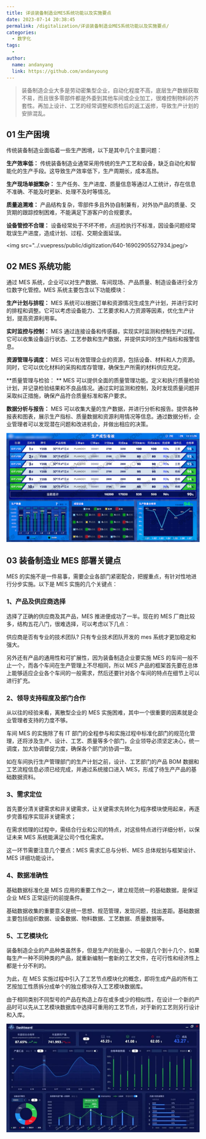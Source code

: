 ```yaml
---
title: 详谈装备制造业MES系统功能以及实施要点
date: 2023-07-14 20:38:45
permalink: /digitalization/详谈装备制造业MES系统功能以及实施要点/
categories:
  - 数字化
tags:
  -
author:
  name: andanyang
  link: https://github.com/andanyoung
---
```


> 装备制造企业大多是劳动密集型企业，自动化程度不高，底层生产数据获取不易，而且很多零部件都是外委到其他车间或企业加工，很难控制物料的齐套性。再加上设计、工艺的经常调整和质检后的返工返修，导致生产计划的安排混乱。

## **01** **生产困境**

传统装备制造业面临着一些生产困境，以下是其中几个主要问题：

**生产效率低：** 传统装备制造业通常采用传统的生产工艺和设备，缺乏自动化和智能化的生产手段。这导致生产效率低下，生产周期长，成本高昂。

**生产现场单据繁杂：** 生产任务、生产进度、质量信息等通过人工统计，存在信息不准确、不能及时更新、处理不及时等情况。

**质量追溯难：** 产品结构复杂，零部件多且外协自制兼有，对外协产品的质量、交货期的跟踪控制困难，不能满足下游客户的合规要求。

**设备管控不合理：** 设备经常处于不坏不修，点巡检执行不标准，因设备问题经常耽误生产进度，造成计划、过程、交期全面延误。

<img src="../.vuepress/public/digitization/640-16902905527934.jpeg/>

## **02** **MES 系统功能**

通过 MES 系统，企业可以对生产数据、车间现场、产品质量、制造设备进行全方位数字化管控。MES 系统主要包含以下功能模块：

**生产计划与排程：** MES 系统可以根据订单和资源情况生成生产计划，并进行实时的排程和调整。它可以考虑设备能力、工艺要求和人力资源等因素，优化生产计划，提高资源利用率。

**实时监控与控制：** MES 通过连接设备和传感器，实现实时监测和控制生产过程。它可以收集设备运行状态、工艺参数和生产数据，并提供实时的生产指标和报警信息。

**资源管理与调度：** MES 可以有效管理企业的资源，包括设备、材料和人力资源。同时，它可以优化材料的采购和库存管理，确保生产所需的材料供应充足。

**质量管理与检验： ** MES 可以提供全面的质量管理功能。定义和执行质量检验计划，并记录检验结果和不良品情况。通过实时监测和控制，及时发现质量问题并采取纠正措施，确保产品符合质量标准和客户要求。

**数据分析与报告：** MES 可以收集大量的生产数据，并进行分析和报告。提供各种报表和图表，展示生产指标、质量数据和资源利用情况等信息。通过数据分析，企业管理者可以发现潜在问题和改进机会，并做出相应的决策。

![](../.vuepress/public/digitization/640-16902905494512.png)

## **03** **装备制造业 MES 部署关键点**

MES 的实施不是一件易事，需要企业各部门紧密配合，把握重点，有针对性地进行分步实施。以下是 MES 实施的几个关键点：

### **1、产品及供应商选择**

选择了正确的供应商及其产品，MES 推进便成功了一半。现在的 MES 厂商比较多，结构五花八门，很难选择，可以考虑以下几点：

供应商是否有专业的技术团队? 只有专业技术团队开发的 mes 系统才更加稳定和强大。

另外还有产品的通用性和可扩展性，因为装备制造企业要实施 MES 的车间一般不止一个，而各个车间在生产管理上不尽相同，所以 MES 产品的框架首先要在总体上能够适应企业各个车间的一般需求，然后还要针对各个车间的特点在细节上可以进行扩充。

### **2、领导支持程度及部门合作**

从以往的经验来看，离散型企业的 MES 实施困难，其中一个很重要的因素就是企业管理者支持的力度不够。

车间 MES 的实施除了有 IT 部门的全程参与和实施过程中标准化部门的规范化管理，还将涉及生产、设计、工艺、质量等多个部门，企业领导必须坚定决心，统一调度，加大协调督促力度，确保各个部门的协调一致。

如在车间执行生产管理部门的生产计划之前，设计、工艺部门的产品 BOM 数据和工艺流程信息必须已经完成，并通过系统接口进入 MES，形成了待生产产品的基础数据资料。

### **3、需求定位**

首先要分清关键需求和非关键需求，让关键需求先转化为程序模块使用起来，再逐步完善程序实现非关键需求；

在需求梳理的过程中，需结合行业和公司的特点，对这些特点进行详细分析，以保证未来 MES 系统能满足公司个性化需求。

这一环节需要注意几个要点：MES 需求汇总与分析、MES 总体规划与框架设计、MES 详细功能设计。

### **4、数据准确性**

基础数据标准化是 MES 应用的重要工作之一，建立规范统一的基础数据，是保证企业 MES 正常运行的前提条件。

基础数据收集的重要意义是统一思想、规范管理，发现问题，找出差距。基础数据主要包括组织数据、设备数据、物料数据、工艺数据、质量数据等。

### **5、工艺模块化**

装备制造企业的产品种类虽然多，但是生产的批量小，一般是几个到十几个，如果每生产一种不同种类的产品，就重新编制一套新的工艺文件，在可行性和经济性上都是十分不利的。

为此，在 MES 实施过程中引入了工艺节点模块化的概念，即将生成产品的所有工艺按加工性质拆分成单个的独立模块存入工艺模块数据库。

由于相同类别不同型号的产品在构造上存在或多或少的相似性，在设计一个新的产品时可以先从工艺模块数据库中选择可重用的工艺节点，对于新的工艺则另行设计和入库。

<img src="../.vuepress/public/digitization/640-16789eq-olkmasada-121vv.jpeg"/>
